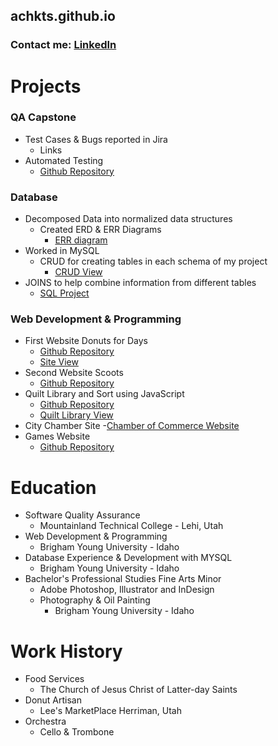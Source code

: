 ## achkts.github.io
### Contact me: [LinkedIn](https://www.linkedin.com/in/audrey-checketts/)

# Projects
### QA Capstone
- Test Cases & Bugs reported in Jira
  - Links
- Automated Testing 
  - [Github Repository](https://github.com/achkts/QACapstone)

### Database
- Decomposed Data into normalized data structures
  - Created ERD & ERR Diagrams
    - [ERR diagram](https://github.com/achkts/achkts.github.io/blob/main/docs/assets/final_ERR_Diagram_gamers_guild.jpg)
- Worked in MySQL
  - CRUD for creating tables in each schema of my project
    - [CRUD View](https://github.com/achkts/achkts.github.io/blob/main/docs/assets/CRUD_GenreTable.png)
- JOINS to help combine information from different tables
  - [SQL Project](https://github.com/achkts/achkts.github.io/blob/main/docs/assets/JoinPlayers.png)

### Web Development & Programming 
- First Website Donuts for Days
  - [Github Repository](https://github.com/achkts/wdd130/tree/master/donuts4days)
  - [Site View](https://achkts.github.io/wdd130/donuts4days/)
- Second Website Scoots
  - [Github Repository](https://github.com/achkts/wdd230/tree/main/scoots)
- Quilt Library and Sort using JavaScript
  - [Github Repository](https://github.com/achkts/quiltLibrary)
  - [Quilt Library View](https://github.com/achkts/achkts.github.io/blob/main/docs/assets/SusansQuilt.png)
- City Chamber Site
  -[Chamber of Commerce Website](https://achkts.github.io/wdd230/chamber/index.html) 
- Games Website 
  - [Github Repository](https://github.com/achkts/games_galore/tree/main/src)

# Education
- Software Quality Assurance
   - Mountainland Technical College - Lehi, Utah
- Web Development & Programming
  - Brigham Young University - Idaho
- Database Experience & Development with MYSQL
  - Brigham Young University - Idaho
- Bachelor's Professional Studies Fine Arts Minor
  - Adobe Photoshop, Illustrator and InDesign
  - Photography & Oil Painting
      - Brigham Young University - Idaho

# Work History
- Food Services
  - The Church of Jesus Christ of Latter-day Saints
- Donut Artisan
  - Lee's MarketPlace Herriman, Utah
- Orchestra
  - Cello & Trombone
